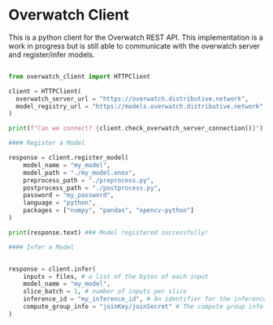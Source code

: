 # Overwatch Client

This is a python client for the Overwatch REST API. This implementation is a work in progress but is still able to communicate with the overwatch server and register/infer models. 


```py 

from overwatch_client import HTTPClient

client = HTTPClient(
  overwatch_server_url = "https://overwatch.distributive.network",
  model_registry_url = "https://models.overwatch.distributive.network"
)

print(f"Can we connect? {client.check_overwatch_server_connection()}")

#### Register a Model

response = client.register_model(
    model_name = "my_model",
    model_path = "./my_model.onnx",
    preprocess_path = "./preprocess.py",
    postprocess_path = "./postprocess.py",
    password = "my_password",
    language = "python",
    packages = ["numpy", "pandas", "opencv-python"]
)

print(response.text) ### Model registered successfully!

#### Infer a Model


response = client.infer(
    inputs = files, # a list of the bytes of each input
    model_name = "my_model",
    slice_batch = 1, # number of inputs per slice
    inference_id = "my_inference_id", # An identifier for the inference
    compute_group_info = "joinKey/joinSecret" # The compute group info for the inference
)


```
